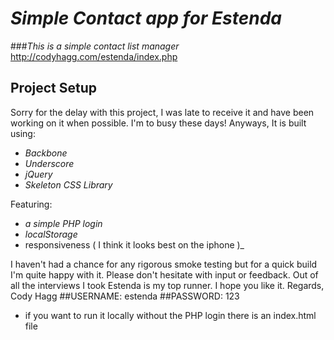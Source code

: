 # _Simple Contact app for Estenda_

###_This is a simple contact list manager_
http://codyhagg.com/estenda/index.php
## Project Setup
  Sorry for the delay with this project, I was late to receive it and have been
  working on it when possible. I'm to busy these days! Anyways, It is built using:
- _Backbone_
- _Underscore_
- _jQuery_
- _Skeleton CSS Library_

Featuring:

- _a simple PHP login_
- _localStorage_
- responsiveness ( I think it looks best on the iphone )_

I haven't had a chance for any rigorous smoke testing but for a quick build I'm quite 
happy with it. Please don't hesitate with input or feedback. Out of all the interviews
I took Estenda is my top runner. I hope you like it.
Regards,
Cody Hagg
 ##USERNAME: estenda
 ##PASSWORD: 123
- if you want to run it locally without the PHP login there is an index.html file
